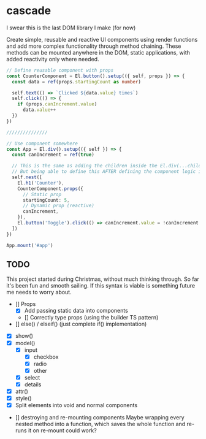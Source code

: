 # cascade

I swear this is the last DOM library I make (for now)

Create simple, reusable and reactive UI components using render functions and add more complex functionality through method chaining. These methods can be mounted anywhere in the DOM, static applications, with added reactivity only where needed.

```ts
// Define reusable component with props
const CounterComponent = El.button().setup(({ self, props }) => {
  const data = ref(props.startingCount as number)

  self.text(() => `Clicked ${data.value} times`)
  self.click(() => {
    if (props.canIncrement.value)
      data.value++
  })
})

///////////////

// Use component somewhere
const App = El.div().setup(({ self }) => {
  const canIncrement = ref(true)

  // This is the same as adding the children inside the El.div(...children).
  // But being able to define this AFTER defining the component logic is much more ergonomic
  self.nest([
    El.h1('Counter'),
    CounterComponent.props({
      // Static prop
      startingCount: 5,
      // Dynamic prop (reactive)
      canIncrement,
    }),
    El.button('Toggle').click(() => canIncrement.value = !canIncrement.value),
  ])
})

App.mount('#app')
```

## TODO

This project started during Christmas, without much thinking through. So far it's been fun and smooth sailing. If this syntax is viable is something future me needs to worry about.

- [] Props
  - [x] Add passing static data into components
  - [] Correctly type props (using the builder TS pattern)
- [] else() / elseif() (just complete if() implementation)
- [x] show()
- [x] model()
  - [x] input
    - [x] checkbox
    - [x] radio
    - [x] other
  - [x] select
  - [x] details
- [x] attr()
- [x] style()
- [x] Split elements into void and normal components
- [] destroying and re-mounting components
  Maybe wrapping every nested method into a function, which saves the whole function and re-runs it on re-mount could work?
